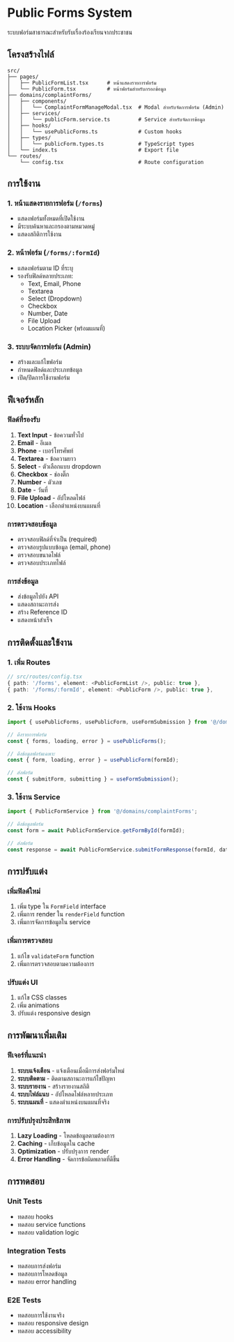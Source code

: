 # Public Forms System

ระบบฟอร์มสาธารณะสำหรับรับเรื่องร้องเรียนจากประชาชน

## โครงสร้างไฟล์

```
src/
├── pages/
│   ├── PublicFormList.tsx      # หน้าแสดงรายการฟอร์ม
│   └── PublicForm.tsx          # หน้าฟอร์มสำหรับกรอกข้อมูล
├── domains/complaintForms/
│   ├── components/
│   │   └── ComplaintFormManageModal.tsx  # Modal สำหรับจัดการฟอร์ม (Admin)
│   ├── services/
│   │   └── publicForm.service.ts         # Service สำหรับจัดการข้อมูล
│   ├── hooks/
│   │   └── usePublicForms.ts             # Custom hooks
│   ├── types/
│   │   └── publicForm.types.ts           # TypeScript types
│   └── index.ts                          # Export file
└── routes/
    └── config.tsx                        # Route configuration
```

## การใช้งาน

### 1. หน้าแสดงรายการฟอร์ม (`/forms`)
- แสดงฟอร์มทั้งหมดที่เปิดใช้งาน
- มีระบบค้นหาและกรองตามหมวดหมู่
- แสดงสถิติการใช้งาน

### 2. หน้าฟอร์ม (`/forms/:formId`)
- แสดงฟอร์มตาม ID ที่ระบุ
- รองรับฟิลด์หลายประเภท:
  - Text, Email, Phone
  - Textarea
  - Select (Dropdown)
  - Checkbox
  - Number, Date
  - File Upload
  - Location Picker (พร้อมแผนที่)

### 3. ระบบจัดการฟอร์ม (Admin)
- สร้างและแก้ไขฟอร์ม
- กำหนดฟิลด์และประเภทข้อมูล
- เปิด/ปิดการใช้งานฟอร์ม

## ฟีเจอร์หลัก

### ฟิลด์ที่รองรับ
1. **Text Input** - ข้อความทั่วไป
2. **Email** - อีเมล
3. **Phone** - เบอร์โทรศัพท์
4. **Textarea** - ข้อความยาว
5. **Select** - ตัวเลือกแบบ dropdown
6. **Checkbox** - ช่องติ๊ก
7. **Number** - ตัวเลข
8. **Date** - วันที่
9. **File Upload** - อัปโหลดไฟล์
10. **Location** - เลือกตำแหน่งบนแผนที่

### การตรวจสอบข้อมูล
- ตรวจสอบฟิลด์ที่จำเป็น (required)
- ตรวจสอบรูปแบบข้อมูล (email, phone)
- ตรวจสอบขนาดไฟล์
- ตรวจสอบประเภทไฟล์

### การส่งข้อมูล
- ส่งข้อมูลไปยัง API
- แสดงสถานะการส่ง
- สร้าง Reference ID
- แสดงหน้าสำเร็จ

## การติดตั้งและใช้งาน

### 1. เพิ่ม Routes
```typescript
// src/routes/config.tsx
{ path: '/forms', element: <PublicFormList />, public: true },
{ path: '/forms/:formId', element: <PublicForm />, public: true },
```

### 2. ใช้งาน Hooks
```typescript
import { usePublicForms, usePublicForm, useFormSubmission } from '@/domains/complaintForms';

// ดึงรายการฟอร์ม
const { forms, loading, error } = usePublicForms();

// ดึงข้อมูลฟอร์มเฉพาะ
const { form, loading, error } = usePublicForm(formId);

// ส่งฟอร์ม
const { submitForm, submitting } = useFormSubmission();
```

### 3. ใช้งาน Service
```typescript
import { PublicFormService } from '@/domains/complaintForms';

// ดึงข้อมูลฟอร์ม
const form = await PublicFormService.getFormById(formId);

// ส่งฟอร์ม
const response = await PublicFormService.submitFormResponse(formId, data);
```

## การปรับแต่ง

### เพิ่มฟิลด์ใหม่
1. เพิ่ม type ใน `FormField` interface
2. เพิ่มการ render ใน `renderField` function
3. เพิ่มการจัดการข้อมูลใน service

### เพิ่มการตรวจสอบ
1. แก้ไข `validateForm` function
2. เพิ่มการตรวจสอบตามความต้องการ

### ปรับแต่ง UI
1. แก้ไข CSS classes
2. เพิ่ม animations
3. ปรับแต่ง responsive design

## การพัฒนาเพิ่มเติม

### ฟีเจอร์ที่แนะนำ
1. **ระบบแจ้งเตือน** - แจ้งเตือนเมื่อมีการส่งฟอร์มใหม่
2. **ระบบติดตาม** - ติดตามสถานะการแก้ไขปัญหา
3. **ระบบรายงาน** - สร้างรายงานสถิติ
4. **ระบบไฟล์แนบ** - อัปโหลดไฟล์หลายประเภท
5. **ระบบแผนที่** - แสดงตำแหน่งบนแผนที่จริง

### การปรับปรุงประสิทธิภาพ
1. **Lazy Loading** - โหลดข้อมูลตามต้องการ
2. **Caching** - เก็บข้อมูลใน cache
3. **Optimization** - ปรับปรุงการ render
4. **Error Handling** - จัดการข้อผิดพลาดที่ดีขึ้น

## การทดสอบ

### Unit Tests
- ทดสอบ hooks
- ทดสอบ service functions
- ทดสอบ validation logic

### Integration Tests
- ทดสอบการส่งฟอร์ม
- ทดสอบการโหลดข้อมูล
- ทดสอบ error handling

### E2E Tests
- ทดสอบการใช้งานจริง
- ทดสอบ responsive design
- ทดสอบ accessibility
